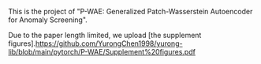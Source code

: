 
This is the project of "P-WAE: Generalized Patch-Wasserstein Autoencoder for Anomaly Screening".

Due to the paper length limited, we upload [the supplement figures].https://github.com/YurongChen1998/yurong-lib/blob/main/pytorch/P-WAE/Supplement%20figures.pdf
